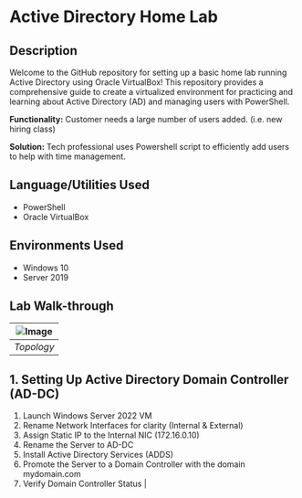 # Active Directory Home Lab

## Description
Welcome to the GitHub repository for setting up a basic home lab running Active Directory using Oracle VirtualBox! This repository provides a comprehensive guide to create a virtualized environment for practicing and learning about Active Directory (AD) and managing users with PowerShell.

**Functionality:** Customer needs a large number of users added. (i.e. new hiring class)

**Solution:** Tech professional uses Powershell script to efficiently add users to help with time management.

## Language/Utilities Used
- PowerShell
- Oracle VirtualBox

## Environments Used
- Windows 10
- Server 2019

## Lab Walk-through
|![Image](https://github.com/user-attachments/assets/24078984-402b-4b12-8a32-3a84780804e8) |
|:--:|
|*Topology*|

## 1. Setting Up Active Directory Domain Controller (AD-DC)
1.	Launch Windows Server 2022 VM
2.	Rename Network Interfaces for clarity (Internal & External)
3.	Assign Static IP to the Internal NIC (172.16.0.10)
4.	Rename the Server to AD-DC
5.	Install Active Directory Services (ADDS)
6.	Promote the Server to a Domain Controller with the domain mydomain.com
7.	Verify Domain Controller Status
|
